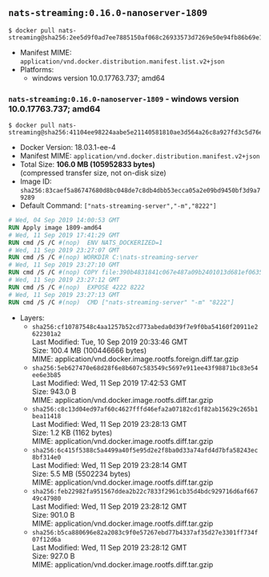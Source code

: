 ## `nats-streaming:0.16.0-nanoserver-1809`

```console
$ docker pull nats-streaming@sha256:2ee5d9f0ad7ee7885150af068c26933573d7269e50e94fb86b69e1a8dc403ff0
```

-	Manifest MIME: `application/vnd.docker.distribution.manifest.list.v2+json`
-	Platforms:
	-	windows version 10.0.17763.737; amd64

### `nats-streaming:0.16.0-nanoserver-1809` - windows version 10.0.17763.737; amd64

```console
$ docker pull nats-streaming@sha256:41104ee98224aabe5e21140581810ae3d564a26c8a927fd3c5d76e2c6ac2fc14
```

-	Docker Version: 18.03.1-ee-4
-	Manifest MIME: `application/vnd.docker.distribution.manifest.v2+json`
-	Total Size: **106.0 MB (105952833 bytes)**  
	(compressed transfer size, not on-disk size)
-	Image ID: `sha256:83caef5a86747680d8bc048de7c8db4dbb53ecca05a2e09bd9450bf3d9a79289`
-	Default Command: `["nats-streaming-server","-m","8222"]`

```dockerfile
# Wed, 04 Sep 2019 14:00:53 GMT
RUN Apply image 1809-amd64
# Wed, 11 Sep 2019 17:41:29 GMT
RUN cmd /S /C #(nop)  ENV NATS_DOCKERIZED=1
# Wed, 11 Sep 2019 23:27:07 GMT
RUN cmd /S /C #(nop) WORKDIR C:\nats-streaming-server
# Wed, 11 Sep 2019 23:27:10 GMT
RUN cmd /S /C #(nop) COPY file:390b4831841c067e487a09b2401013d681ef0635b63e68c85b0bce37ceb5f786 in nats-streaming-server.exe 
# Wed, 11 Sep 2019 23:27:12 GMT
RUN cmd /S /C #(nop)  EXPOSE 4222 8222
# Wed, 11 Sep 2019 23:27:13 GMT
RUN cmd /S /C #(nop)  CMD ["nats-streaming-server" "-m" "8222"]
```

-	Layers:
	-	`sha256:cf10787548c4aa1257b52cd773abeda0d39f7e9f0ba54160f20911e2622301a2`  
		Last Modified: Tue, 10 Sep 2019 20:33:46 GMT  
		Size: 100.4 MB (100446666 bytes)  
		MIME: application/vnd.docker.image.rootfs.foreign.diff.tar.gzip
	-	`sha256:5eb627470e68d28f6e8b607c583549c5697e911ee43f98871bc83e54ee6e3b85`  
		Last Modified: Wed, 11 Sep 2019 17:42:53 GMT  
		Size: 943.0 B  
		MIME: application/vnd.docker.image.rootfs.diff.tar.gzip
	-	`sha256:c8c13d04ed97af60c4627fffd46efa2a07182cd1f82ab15629c265b1bea11418`  
		Last Modified: Wed, 11 Sep 2019 23:28:13 GMT  
		Size: 1.2 KB (1162 bytes)  
		MIME: application/vnd.docker.image.rootfs.diff.tar.gzip
	-	`sha256:6c415f5388c5a4499a40f5e95d2e2f8ba0d33a74afd4d7bfa58243ec8bf314e0`  
		Last Modified: Wed, 11 Sep 2019 23:28:14 GMT  
		Size: 5.5 MB (5502234 bytes)  
		MIME: application/vnd.docker.image.rootfs.diff.tar.gzip
	-	`sha256:feb22982fa951567ddea2b22c7833f2961cb35d4bdc929716d6af66749c47980`  
		Last Modified: Wed, 11 Sep 2019 23:28:12 GMT  
		Size: 901.0 B  
		MIME: application/vnd.docker.image.rootfs.diff.tar.gzip
	-	`sha256:b5ca880696e82a2083c9f0e57267ebd77b4337af35d27e3301ff734f07f12d6a`  
		Last Modified: Wed, 11 Sep 2019 23:28:12 GMT  
		Size: 927.0 B  
		MIME: application/vnd.docker.image.rootfs.diff.tar.gzip
